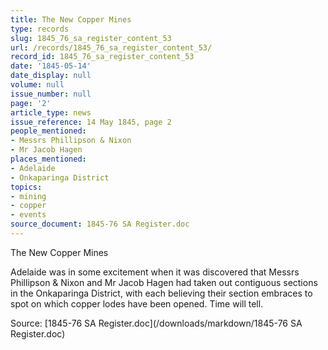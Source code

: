 ```yaml
---
title: The New Copper Mines
type: records
slug: 1845_76_sa_register_content_53
url: /records/1845_76_sa_register_content_53/
record_id: 1845_76_sa_register_content_53
date: '1845-05-14'
date_display: null
volume: null
issue_number: null
page: '2'
article_type: news
issue_reference: 14 May 1845, page 2
people_mentioned:
- Messrs Phillipson & Nixon
- Mr Jacob Hagen
places_mentioned:
- Adelaide
- Onkaparinga District
topics:
- mining
- copper
- events
source_document: 1845-76 SA Register.doc
---
```


The New Copper Mines

Adelaide was in some excitement when it was discovered that Messrs Phillipson & Nixon and Mr Jacob Hagen had taken out contiguous sections in the Onkaparinga District, with each believing their section embraces to spot on which copper lodes have been opened.  Time will tell.



Source: [1845-76 SA Register.doc](/downloads/markdown/1845-76 SA Register.doc)
